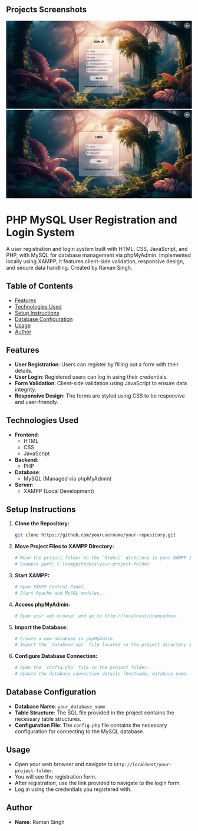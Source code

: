 ## Projects Screenshots

![Registration Form](Signup.png)
![Login Form](Login.png)


# PHP MySQL User Registration and Login System

A user registration and login system built with HTML, CSS, JavaScript, and PHP, with MySQL for database management via phpMyAdmin. Implemented locally using XAMPP, it features client-side validation, responsive design, and secure data handling. Created by Raman Singh.

## Table of Contents

- [Features](#features)
- [Technologies Used](#technologies-used)
- [Setup Instructions](#setup-instructions)
- [Database Configuration](#database-configuration)
- [Usage](#usage)
- [Author](#author)

## Features

- **User Registration**: Users can register by filling out a form with their details.
- **User Login**: Registered users can log in using their credentials.
- **Form Validation**: Client-side validation using JavaScript to ensure data integrity.
- **Responsive Design**: The forms are styled using CSS to be responsive and user-friendly.

## Technologies Used

- **Frontend**: 
  - HTML
  - CSS
  - JavaScript
- **Backend**: 
  - PHP
- **Database**: 
  - MySQL (Managed via phpMyAdmin)
- **Server**: 
  - XAMPP (Local Development)

## Setup Instructions

1. **Clone the Repository:**
   ```bash
   git clone https://github.com/yourusername/your-repository.git
   ```

2. **Move Project Files to XAMPP Directory:**
   ```bash
   # Move the project folder to the `htdocs` directory in your XAMPP installation folder.
   # Example path: C:\xampp\htdocs\your-project-folder
   ```

3. **Start XAMPP:**
   ```bash
   # Open XAMPP Control Panel.
   # Start Apache and MySQL modules.
   ```

4. **Access phpMyAdmin:**
   ```bash
   # Open your web browser and go to http://localhost/phpmyadmin.
   ```

5. **Import the Database:**
   ```bash
   # Create a new database in phpMyAdmin.
   # Import the `database.sql` file located in the project directory into your newly created database.
   ```

6. **Configure Database Connection:**
   ```bash
   # Open the `config.php` file in the project folder.
   # Update the database connection details (hostname, database name, username, and password) according to your XAMPP setup.
   ```

## Database Configuration

- **Database Name**: `your_database_name`
- **Table Structure**: The SQL file provided in the project contains the necessary table structures.
- **Configuration File**: The `config.php` file contains the necessary configuration for connecting to the MySQL database.

## Usage

- Open your web browser and navigate to `http://localhost/your-project-folder`.
- You will see the registration form.
- After registration, use the link provided to navigate to the login form.
- Log in using the credentials you registered with.

## Author

- **Name**: Raman Singh
